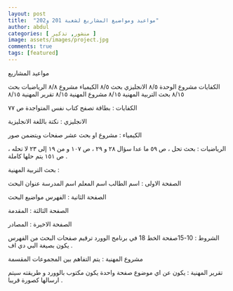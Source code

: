 ```yaml
---
layout: post
title:  "مواعيد ومواضيع المشاريع لشعبة 201 و202"
author: abdul
categories: [ منشور, تذكير ]
image: assets/images/project.jpg
comments: true
tags: [featured]
---
```


مواعيد المشاريع

الكفايات مشروع الوحدة ٨/٥
الانجليزي بحث             ٨/٥
الكيمياء مشروع            ٨/٨
الرياضيات بحث           ٨/١٥
بحث التربية المهنية                ٨/١٥
مشروع المهنية             ٨/١٥
تقرير المهنية                ٨/١٥

الكفايات : 
بطاقة تصفح كتاب نفس المتواجدة ص ٧٧

الانجليزي : 
نكتة باللغة الانجليزية

الكيمياء : 
مشروع او بحث عشر صفحات ويتضمن صور

الرياضيات :
بحث تحل ، ص ٥٩ ما عدا سؤال ٢٨ و ٢٩ ، ص ١٠٧ و من ١٩ إلى ٢٣ لا تحله ، ص ١٥١ يتم حلها كاملة .

بحث التربية المهنية : 

الصفحة الاولى :
اسم الطالب 
اسم المعلم 
اسم المدرسة 
عنوان البحث 

الصفحة الثانية :
الفهرس
مواضيع البحث

الصفحة الثالثة : 
المقدمة 

الصفحة الاخيرة : 
المصادر

الشروط :
10-15صفحة
الخط 18 في برنامج الوورد
ترقيم صفحات البحث من الفهرس
يكون بصيغة البي دي اف .

مشروع المهنية : 
يتم التفاهم بين المجموعات المقسمة

تقرير المهنية : 
يكون عن اي موضوع صفحة واحدة 
يكون مكتوب بالوورد و طريقته سيتم ارسالها كصورة قريبا .
